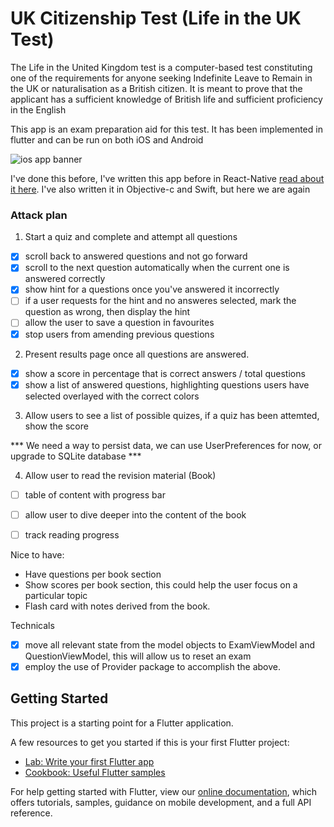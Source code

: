 # UK Citizenship Test (Life in the UK Test)

The Life in the United Kingdom test is a computer-based test constituting one of the requirements for anyone seeking Indefinite Leave to Remain in the UK or naturalisation as a British citizen. It is meant to prove that the applicant has a sufficient knowledge of British life and sufficient proficiency in the English 

This app is an exam preparation aid for this test. It has been implemented in flutter and can be run on both iOS and Android

![ios app banner](https://github.com/edwinbosire/citizenship_test_flutter/blob/main/github_resources/ios_app_anner.png?raw=true)

I've done this before, I've written this app before in React-Native [read about it here](https://medium.com/@edwinbosire/an-app-in-24-hours-my-react-native-experience-dda6cbc5da7). I've also written it in Objective-c and Swift, but here we are again

### Attack plan
1. Start a quiz and complete and attempt all questions
- [x] scroll back to answered questions and not go forward
- [x] scroll to the next question automatically when the current one is answered correctly
- [x] show hint for a questions once you've answered it incorrectly
- [ ] if a user requests for the hint and no answeres selected, mark the question as wrong, then display the hint
- [ ] allow the user to save a question in favourites
- [x] stop users from amending previous questions

2. Present results page once all questions are answered.
- [x] show a score in percentage that is correct answers / total questions
- [x] show a list of answered questions, highlighting questions users have selected overlayed with the correct colors

3. Allow users to see a list of possible quizes, if a quiz has been attemted, show the score

*** We need a way to persist data, we can use UserPreferences for now, or upgrade to SQLite database ***

4. Allow user to read the revision material (Book)
- [ ] table of content with progress bar
- [ ] allow user to dive deeper into the content of the book
- [ ] track reading progress


Nice to have:
- Have questions per book section
- Show scores per book section, this could help the user focus on a particular topic
- Flash card with notes derived from the book.

Technicals

- [x] move all relevant state from the model objects to ExamViewModel and QuestionViewModel, this will allow us to reset an exam
- [x] employ the use of Provider package to accomplish the above.

## Getting Started

This project is a starting point for a Flutter application.

A few resources to get you started if this is your first Flutter project:

- [Lab: Write your first Flutter app](https://flutter.dev/docs/get-started/codelab)
- [Cookbook: Useful Flutter samples](https://flutter.dev/docs/cookbook)

For help getting started with Flutter, view our
[online documentation](https://flutter.dev/docs), which offers tutorials,
samples, guidance on mobile development, and a full API reference.
